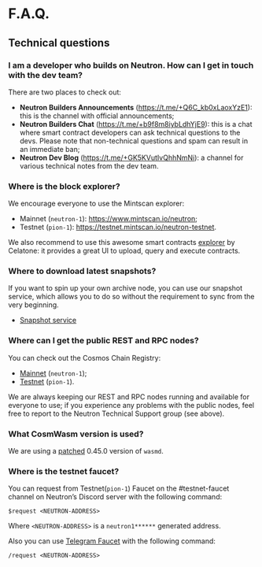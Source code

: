 # F.A.Q.

## Technical questions

### I am a developer who builds on Neutron. How can I get in touch with the dev team?

There are two places to check out:

- **Neutron Builders Announcements** (https://t.me/+Q6C_kb0xLaoxYzE1): this is the channel with official announcements;
- **Neutron Builders Chat** (https://t.me/+b9f8m8iybLdhYjE9): this is a chat where smart contract developers can ask
  technical questions to the devs. Please note that non-technical questions and spam can result in an immediate ban;
- **Neutron Dev Blog** (https://t.me/+GK5KVutIvQhhNmNi): a channel for various technical notes from the dev team.

### Where is the block explorer?

We encourage everyone to use the Mintscan explorer:

- Mainnet (`neutron-1`): https://www.mintscan.io/neutron;
- Testnet (`pion-1`): https://testnet.mintscan.io/neutron-testnet.

We also recommend to use this awesome smart contracts [explorer](https://neutron.celat.one/mainnet/query?contract=neutron1suhgf5svhu4usrurvxzlgn54ksxmn8gljarjtxqnapv8kjnp4nrstdxvff) by Celatone: it provides a great UI to
upload, query and execute contracts.

### Where to download latest snapshots?

If you want to spin up your own archive node, you can use our snapshot service, which allows you to do so without the requirement to sync from the very beginning.

- [Snapshot service](https://snapshot.neutron.org)

### Where can I get the public REST and RPC nodes?

You can check out the Cosmos Chain Registry:

- [Mainnet](https://github.com/cosmos/chain-registry/blob/master/neutron/chain.json) (`neutron-1`);
- [Testnet](https://github.com/cosmos/chain-registry/blob/master/testnets/neutrontestnet/chain.json) (`pion-1`).

We are always keeping our REST and RPC nodes running and available for everyone to use; if you experience any problems
with the public nodes, feel free to report to the Neutron Technical Support group (see above).

### What CosmWasm version is used?

We are using a [patched](https://github.com/neutron-org/neutron/blob/e605ed3db4381994ee8185ba4a0ff0877d34e67f/go.mod#L194) 0.45.0 version of `wasmd`.

### Where is the testnet faucet?

You can request from Testnet(`pion-1`) Faucet on the #testnet-faucet channel on Neutron’s Discord server with the following command:

```text
$request <NEUTRON-ADDRESS>
```

Where `<NEUTRON-ADDRESS>` is a `neutron1******` generated address.

Also you can use [Telegram Faucet](https://t.me/+SyhWrlnwfCw2NGM6) with the following command:

```text
/request <NEUTRON-ADDRESS>
```

